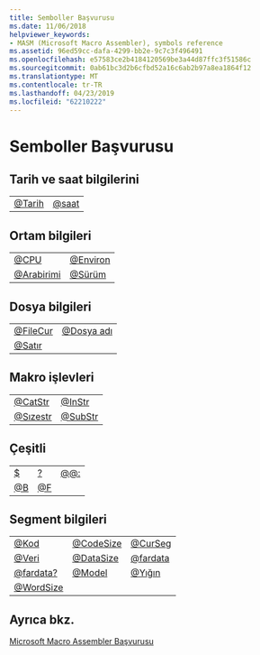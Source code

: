 ```yaml
---
title: Semboller Başvurusu
ms.date: 11/06/2018
helpviewer_keywords:
- MASM (Microsoft Macro Assembler), symbols reference
ms.assetid: 96ed59cc-dafa-4299-bb2e-9c7c3f496491
ms.openlocfilehash: e57583ce2b4184120569be3a44d87ffc3f51586c
ms.sourcegitcommit: 0ab61bc3d2b6cfbd52a16c6ab2b97a8ea1864f12
ms.translationtype: MT
ms.contentlocale: tr-TR
ms.lasthandoff: 04/23/2019
ms.locfileid: "62210222"
---
```

# <a name="symbols-reference"></a>Semboller Başvurusu

## <a name="date-and-time-information"></a>Tarih ve saat bilgilerini

|||
|-|-|
|[\@Tarih](../../assembler/masm/at-date.md)|[\@saat](../../assembler/masm/at-time.md)|

## <a name="environment-information"></a>Ortam bilgileri

|||
|-|-|
|[\@CPU](../../assembler/masm/at-cpu.md)|[\@Environ](../../assembler/masm/at-environ.md)|
|[\@Arabirimi](../../assembler/masm/at-interface.md)|[\@Sürüm](../../assembler/masm/at-version.md)|

## <a name="file-information"></a>Dosya bilgileri

|||
|-|-|
|[\@FileCur](../../assembler/masm/at-filecur.md)|[\@Dosya adı](../../assembler/masm/at-filename.md)|
|[\@Satır](../../assembler/masm/at-line.md)||

## <a name="macro-functions"></a>Makro işlevleri

|||
|-|-|
|[\@CatStr](../../assembler/masm/at-catstr.md)|[\@InStr](../../assembler/masm/at-instr.md)|
|[\@Sızestr](../../assembler/masm/at-sizestr.md)|[\@SubStr](../../assembler/masm/at-substr.md)|

## <a name="miscellaneous"></a>Çeşitli

||||
|-|-|-|
|[\$](../../assembler/masm/dollar.md)|[\?](../../assembler/masm/q.md)|[\@\@:](../../assembler/masm/at-at.md)|
|[\@B](../../assembler/masm/at-b.md)|[\@F](../../assembler/masm/at-f.md)||

## <a name="segment-information"></a>Segment bilgileri

||||
|-|-|-|
|[\@Kod](../../assembler/masm/at-code.md)|[\@CodeSize](../../assembler/masm/at-codesize.md)|[\@CurSeg](../../assembler/masm/at-curseg.md)|
|[\@Veri](../../assembler/masm/at-data.md)|[\@DataSize](../../assembler/masm/at-datasize.md)|[\@fardata](../../assembler/masm/at-fardata.md)|
|[\@fardata?](../../assembler/masm/at-fardata-q.md)|[\@Model](../../assembler/masm/at-model.md)|[\@Yığın](../../assembler/masm/at-stack.md)|
|[\@WordSize](../../assembler/masm/at-wordsize.md)|||

## <a name="see-also"></a>Ayrıca bkz.

[Microsoft Macro Assembler Başvurusu](../../assembler/masm/microsoft-macro-assembler-reference.md)<br/>